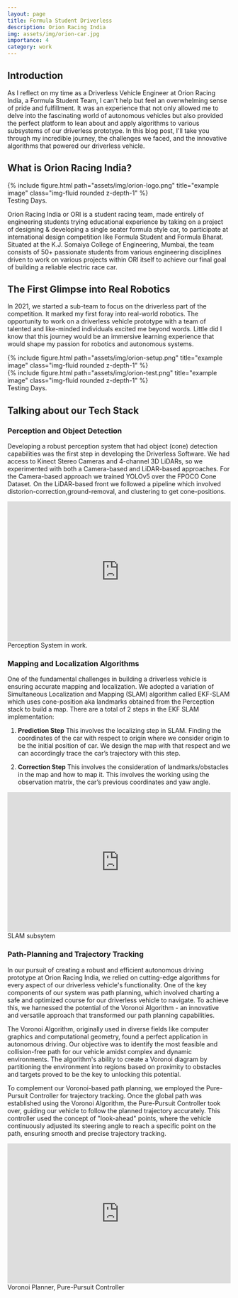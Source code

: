 ```yaml
---
layout: page
title: Formula Student Driverless
description: Orion Racing India
img: assets/img/orion-car.jpg
importance: 4
category: work
---
```

<h2>Introduction</h2>

As I reflect on my time as a Driverless Vehicle Engineer at Orion Racing India, a Formula Student Team, I can't help but feel an overwhelming sense of pride and fulfillment. It was an experience that not only allowed me to delve into the fascinating world of autonomous vehicles but also provided the perfect platform to lean about and apply algorithms to various subsystems of our driverless prototype. In this blog post, I'll take you through my incredible journey, the challenges we faced, and the innovative algorithms that powered our driverless vehicle.

<h2>What is Orion Racing India?</h2>

<div class="row">
    <div class="col-sm mt-3 mt-md-0">
    {% include figure.html path="assets/img/orion-logo.png" title="example image" class="img-fluid rounded z-depth-1" %}
    </div>
</div>
<div class="caption">
    Testing Days.
</div>


Orion Racing India or ORI is a student racing team, made entirely of engineering students trying educational experience by taking on a project of designing & developing a single seater formula style car, to participate at international design competition like Formula Student and Formula Bharat. Situated at the K.J. Somaiya College of Engineering, Mumbai, the team consists of 50+ passionate students from various engineering disciplines driven to work on various projects within ORI itself to achieve our final goal of building a reliable electric race car.


<h2>The First Glimpse into Real Robotics</h2>

In 2021, we started a sub-team to focus on the driverless part of the competition. It marked my first foray into real-world robotics. The opportunity to work on a driverless vehicle prototype with a team of talented and like-minded individuals excited me beyond words. Little did I know that this journey would be an immersive learning experience that would shape my passion for robotics and autonomous systems.

<div class="row">
    <div class="col-sm-4 mt-3 mt-md-0">
    {% include figure.html path="assets/img/orion-setup.png" title="example image" class="img-fluid rounded z-depth-1" %}
    </div>
    <div class="col-sm-8 mt-3 mt-md-0">
    {% include figure.html path="assets/img/orion-test.png" title="example image" class="img-fluid rounded z-depth-1" %}
    </div>
</div>
<div class="caption">
    Testing Days.
</div>


<h2>Talking about our Tech Stack</h2>

<h3>Perception and Object Detection</h3>

Developing a robust perception system that had object (cone) detection capabilities was the first step in developing the Driverless Software. We had access to Kinect Stereo Cameras and 4-channel 3D LiDARs, so we experimented with both a Camera-based and LiDAR-based approaches. For the Camera-based approach we trained YOLOv5 over the FPOCO Cone Dataset. On the LiDAR-based front we followed a pipeline which involved distorion-correction,ground-removal, and clustering to get cone-positions. 

<div class="row">
    <div class="col-sm mt-3 mt-md-0">
    <iframe width="100%" height="315" src="https://www.youtube.com/embed/tJ52P60bIUg?start=2" title="YouTube video player" frameborder="0" allow="accelerometer; autoplay; clipboard-write; encrypted-media; gyroscope; picture-in-picture; web-share" allowfullscreen></iframe>
    </div>
</div>
<div class="caption">
    Perception System in work.
</div>

<h3>Mapping and Localization Algorithms</h3>

One of the fundamental challenges in building a driverless vehicle is ensuring accurate mapping and localization. We adopted a variation of Simultaneous Localization and Mapping (SLAM) algorithm called EKF-SLAM which uses cone-position aka landmarks obtained from the Perception stack to build a map. There are a total of 2 steps in the EKF SLAM implementation:
1. <b>Prediction Step</b>
This involves the localizing step in SLAM. Finding the coordinates of the car with respect to origin where we consider origin to be the initial position of car. We design the map with that respect and we can accordingly trace the car’s trajectory with this step.

2. <b>Correction Step</b>
This involves the consideration of landmarks/obstacles in the map and how to map it. This involves the working using the observation matrix, the car’s previous coordinates and yaw angle.


<div class="row">
    <div class="col-sm mt-3 mt-md-0">
    <iframe width="100%" height="315" src="https://www.youtube.com/embed/tJ52P60bIUg?start=48" title="YouTube video player" frameborder="0" allow="accelerometer; autoplay; clipboard-write; encrypted-media; gyroscope; picture-in-picture; web-share" allowfullscreen></iframe>
    </div>
</div>
<div class="caption">
    SLAM subsytem
</div>

<h3>Path-Planning and Trajectory Tracking</h3>

In our pursuit of creating a robust and efficient autonomous driving prototype at Orion Racing India, we relied on cutting-edge algorithms for every aspect of our driverless vehicle's functionality. One of the key components of our system was path planning, which involved charting a safe and optimized course for our driverless vehicle to navigate. To achieve this, we harnessed the potential of the Voronoi Algorithm - an innovative and versatile approach that transformed our path planning capabilities.

The Voronoi Algorithm, originally used in diverse fields like computer graphics and computational geometry, found a perfect application in autonomous driving. Our objective was to identify the most feasible and collision-free path for our vehicle amidst complex and dynamic environments. The algorithm's ability to create a Voronoi diagram by partitioning the environment into regions based on proximity to obstacles and targets proved to be the key to unlocking this potential.

To complement our Voronoi-based path planning, we employed the Pure-Pursuit Controller for trajectory tracking. Once the global path was established using the Voronoi Algorithm, the Pure-Pursuit Controller took over, guiding our vehicle to follow the planned trajectory accurately. This controller used the concept of "look-ahead" points, where the vehicle continuously adjusted its steering angle to reach a specific point on the path, ensuring smooth and precise trajectory tracking.

<div class="row justify-content-sm-center">
    <div class="col-sm mt-3 mt-md-0">
    <iframe width="100%" height="315" src="https://www.youtube.com/embed/tJ52P60bIUg?start=177" title="YouTube video player" frameborder="0" allow="accelerometer; autoplay; clipboard-write; encrypted-media; gyroscope; picture-in-picture; web-share" allowfullscreen></iframe>
    </div>
</div>
<div class="caption">
    Voronoi Planner, Pure-Pursuit Controller
</div>

